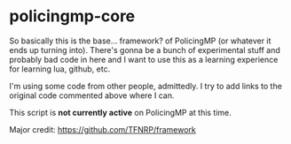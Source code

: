 # policingmp-core
So basically this is the base... framework? of PolicingMP (or whatever it ends up turning into).
There's gonna be a bunch of experimental stuff and probably bad code in here and I want to use this as a learning experience for learning lua, github, etc.

I'm using some code from other people, admittedly. I try to add links to the original code commented above where I can.

This script is **not currently active** on PolicingMP at this time.

Major credit: https://github.com/TFNRP/framework